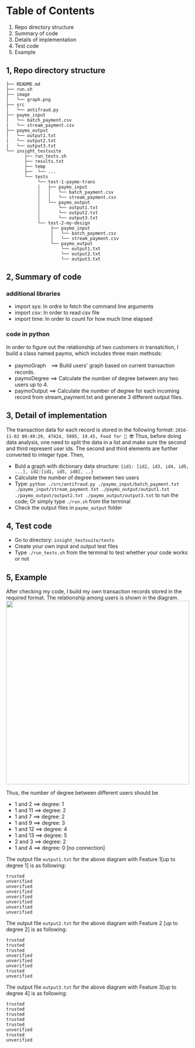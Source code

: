 # Table of Contents

1. Repo directory structure
2. Summary of code 
3. Details of implementation
4. Test code
5. Example

## 1, Repo directory structure


	├── README.md 
	├── run.sh
	├── image
	│  	└── graph.png    
	├── src
	│  	└── antifraud.py
	├── paymo_input
	│   └── batch_payment.csv
	|   └── stream_payment.csv
	├── paymo_output
	│   └── output1.txt
	|   └── output2.txt
	|   └── output3.txt
	└── insight_testsuite
	 	   ├── run_tests.sh
	 	   ├── results.txt
           ├── temp
           ├──  └── ...
		   └── tests
	        	└── test-1-paymo-trans
        		│   ├── paymo_input
        		│   │   └── batch_payment.csv
        		│   │   └── stream_payment.csv
        		│   └── paymo_output
        		│       └── output1.txt
        		│       └── output2.txt
        		│       └── output3.txt
        		└── test-2-my-design
            		 ├── paymo_input
        		     │   └── batch_payment.csv
        		     │   └── stream_payment.csv
        		     └── paymo_output
        		         └── output1.txt
        		         └── output2.txt
        		         └── output3.txt


## 2, Summary of code
### additional libraries
* import sys: In ordre to fetch the command line arguments
* import csv: In order to read csv file
* import time: In order to count for how much time elapsed

### code in python
In order to figure out the relationship of two customers in transatction, I build a class named paymo, which includes three main methods: 
* paymoGraph　==> Build users' graph based on current transaction records. 
* paymoDegree ==> Calculate the number of degree between any two users up to 4. 
* paymoOutput ==> Calculate the number of degree for each incoming record from stream_payment.txt and generate 3 different output files. 
    
## 3, Detail of implementation
The transaction data for each record is stored in the following format:
    `2016-11-02 09:49:29, 47424, 5995, 19.45, Food for 🌽 😎`
Thus, before doing data analysis, one need to split the data in a list and make sure the second and third represent user ids. The second and third elements are further converted to integer type. Then, 

* Buld a graph with dictionary data structure: `{id1: [id2, id3, id4, id5, ...], id2:[id1, id5, id8], ..}`
* Calculate the number of degree between two users
* Type: `python ./src/antifraud.py ./paymo_input/batch_payment.txt ./paymo_input/stream_payment.txt ./paymo_output/output1.txt ./paymo_output/output2.txt ./paymo_output/output3.txt` to run the code; Or simply type `./run.sh` from the terminal
* Check the output files in `paymo_output` folder

## 4, Test code
* Go to directory: `insight_testsuite/tests`
* Create your own input and output test files
* Type `./run_tests.sh` from the terminal to test whether your code works or not

## 5, Example
After checking my code, I build my own transaction records stored in the required format. The relationship among users is shown in the diagram.
<img src="./image/graph.png" width="500">

Thus, the number of degree between different users should be
* 1 and 2 ==> degree: 1
* 1 and 11 ==> degree: 2
* 1 and 7 ==> degree: 2
* 1 and 9 ==> degree: 3
* 1 and 12 ==> degree: 4
* 1 and 13 ==> degree: 5
* 2 and 3 ==> degree: 2
* 1 and 4 ==> degree: 0 [no connection]

The output file `output1.txt` for the above diagram with Feature 1[up to degree 1] is as following: 

    trusted
    unverified 
    unverified 
    unverified 
    unverified 
    unverified 
    unverified 
    unverified 


The output file `output2.txt` for the above diagram with Feature 2 [up to degree 2] is as following: 

    trusted
    trusted
    trusted
    unverified 
    unverified 
    unverified 
    trusted 
    unverified 

    
The output file `output3.txt` for the above diagram with Feature 3[up to degree 4] is as following: 

    trusted
    trusted 
    trusted 
    trusted 
    trusted 
    unverified 
    trusted 
    unverified 
